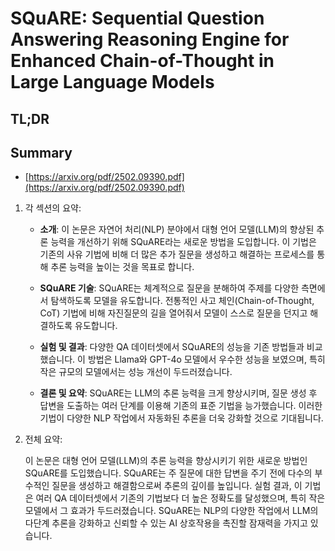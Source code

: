 # SQuARE: Sequential Question Answering Reasoning Engine for Enhanced Chain-of-Thought in Large Language Models
## TL;DR
## Summary
- [https://arxiv.org/pdf/2502.09390.pdf](https://arxiv.org/pdf/2502.09390.pdf)

1. 각 섹션의 요약:

    - **소개**: 이 논문은 자연어 처리(NLP) 분야에서 대형 언어 모델(LLM)의 향상된 추론 능력을 개선하기 위해 SQuARE라는 새로운 방법을 도입합니다. 이 기법은 기존의 사유 기법에 비해 더 많은 추가 질문을 생성하고 해결하는 프로세스를 통해 추론 능력을 높이는 것을 목표로 합니다.

    - **SQuARE 기술**: SQuARE는 체계적으로 질문을 분해하여 주제를 다양한 측면에서 탐색하도록 모델을 유도합니다. 전통적인 사고 체인(Chain-of-Thought, CoT) 기법에 비해 자진질문의 길을 열어줘서 모델이 스스로 질문을 던지고 해결하도록 유도합니다.

    - **실험 및 결과**: 다양한 QA 데이터셋에서 SQuARE의 성능을 기존 방법들과 비교했습니다. 이 방법은 Llama와 GPT-4o 모델에서 우수한 성능을 보였으며, 특히 작은 규모의 모델에서는 성능 개선이 두드러졌습니다.

    - **결론 및 요약**: SQuARE는 LLM의 추론 능력을 크게 향상시키며, 질문 생성 후 답변을 도출하는 여러 단계를 이용해 기존의 표준 기법을 능가했습니다. 이러한 기법이 다양한 NLP 작업에서 자동화된 추론을 더욱 강화할 것으로 기대됩니다.

2. 전체 요약:
   
   이 논문은 대형 언어 모델(LLM)의 추론 능력을 향상시키기 위한 새로운 방법인 SQuARE를 도입했습니다. SQuARE는 주 질문에 대한 답변을 주기 전에 다수의 부수적인 질문을 생성하고 해결함으로써 추론의 깊이를 높입니다. 실험 결과, 이 기법은 여러 QA 데이터셋에서 기존의 기법보다 더 높은 정확도를 달성했으며, 특히 작은 모델에서 그 효과가 두드러졌습니다. SQuARE는 NLP의 다양한 작업에서 LLM의 다단계 추론을 강화하고 신뢰할 수 있는 AI 상호작용을 촉진할 잠재력을 가지고 있습니다.